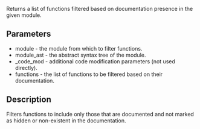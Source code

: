 Returns a list of functions filtered based on documentation presence in the given module.

## Parameters

- module - the module from which to filter functions.
- module_ast - the abstract syntax tree of the module.
- _code_mod - additional code modification parameters (not used directly).
- functions - the list of functions to be filtered based on their documentation.

## Description
Filters functions to include only those that are documented and not marked as hidden or non-existent in the documentation.